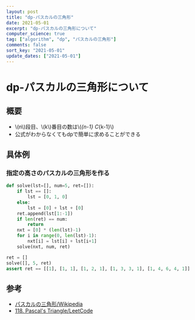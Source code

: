 ```yaml
---
layout: post
title: "dp-パスカルの三角形"
date: 2021-05-01
excerpt: "dp-パスカルの三角形について"
computer_science: true
tag: ["algorithm", "dp", "パスカルの三角形"]
comments: false
sort_key: "2021-05-01"
update_dates: ["2021-05-01"]
---
```


# dp-パスカルの三角形について

## 概要
 - \\(n\\)段目、\\(k\\)番目の数は\\(_{n-1} C_{k-1}\\)
 - 公式がわからなくてもdpで簡単に求めることができる

## 具体例

### 指定の高さのパスカルの三角形を作る

```python
def solve(lst=[], num=5, ret=[]):
    if lst == []:
        lst = [0, 1, 0]
    else:
        lst = [0] + lst + [0]
    ret.append(lst[1:-1])
    if len(ret) == num:
        return
    nxt = [0] * (len(lst)-1)
    for i in range(0, len(lst)-1):
        nxt[i] = lst[i] + lst[i+1]
    solve(nxt, num, ret)

ret = []
solve([], 5, ret)
assert ret == [[1], [1, 1], [1, 2, 1], [1, 3, 3, 1], [1, 4, 6, 4, 1]]
```

## 参考
 - [パスカルの三角形/Wikipedia](https://ja.wikipedia.org/wiki/%E3%83%91%E3%82%B9%E3%82%AB%E3%83%AB%E3%81%AE%E4%B8%89%E8%A7%92%E5%BD%A2)
 - [118. Pascal's Triangle/LeetCode](https://leetcode.com/problems/pascals-triangle/)

